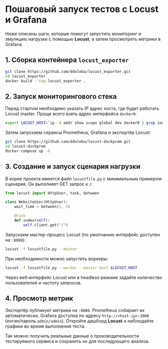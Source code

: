 # Пошаговый запуск тестов с Locust и Grafana

Ниже описаны шаги, которые помогут запустить мониторинг и эмуляцию нагрузки с помощью **Locust**, а затем просмотреть метрики в Grafana.

## 1. Сборка контейнера `locust_exporter`
```bash
git clone https://github.com/dduleba/locust_exporter.git
cd locust_exporter
docker build --tag locust_exporter .
```

## 2. Запуск мониторингового стека
Перед стартом необходимо указать IP адрес хоста, где будет работать Locust master. Проще всего взять адрес интерфейса `docker0`:
```bash
export LOCUST_HOST=`ip -4 addr show scope global dev docker0 | grep inet | awk '{print $2}' | cut -d / -f 1`
```
Затем запускаем сервисы Prometheus, Grafana и экспортёр Locust:
```bash
git clone https://github.com/dduleba/locust-dockprom.git
cd locust-dockprom
docker-compose up -d
```

## 3. Создание и запуск сценария нагрузки
В корне проекта имеется файл `locustfile.py` с минимальным примером сценария. Он выполняет GET запрос к `/`:
```python
from locust import HttpUser, task, between

class WebsiteUser(HttpUser):
    wait_time = between(1, 5)

    @task
    def index(self):
        self.client.get("/")
```
Запускаем мастер-процесс Locust (по умолчанию интерфейс доступен на `:8089`):
```bash
locust -f locustfile.py --master
```
При необходимости можно запустить воркеры:
```bash
locust -f locustfile.py --worker --master-host $LOCUST_HOST
```
Через веб‑интерфейс Locust или в headless‑режиме задайте количество пользователей и частоту запросов.

## 4. Просмотр метрик
Экспортёр публикует метрики на `:8080`. Prometheus собирает их автоматически. Grafana доступна по адресу `http://<host-ip>:3000` (логин/пароль `admin/admin`). Откройте дашборд **Locust** и наблюдайте графики во время выполнения теста.

Так можно получить реальные данные о производительности тестируемого сервиса и сохранить их для последующего анализа.
